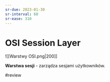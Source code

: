 ```yaml
---
sr-due: 2023-01-30
sr-interval: 60
sr-ease: 310
---
```


# OSI Session Layer
![[Warstwy OSI.png|200]]

**Warstwa sesji** - zarządza sesjami użytkowników.

#review